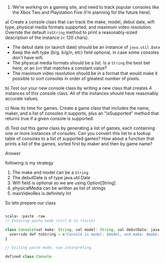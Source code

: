 1) We're working on a gaming site, and need to track popular consoles like the Xbox Two and Playstation Five (I'm planning for the future here). 

a) Create a console class that can track the make, model, debut date, wifi type, physical media formats supported, and maximum video resolution. Override the default `toString` method to print a reasonably-sized description of the instance (< 120 chars).

* The debut date (or launch date) should be an instance of `java.util.Date`
* Keep the wifi type (b/g, b/g/n, etc) field optional, in case some consoles don't have wifi.
* The physical media formats should be a list. Is a `String` the best bet here, or an `Int` that matches a constant value?
* The maximum video resolution should be in a format that would make it possible to sort consoles in order of greatest number of pixels.

b) Test our your new console class by writing a new class that creates 4 instances of this console class. All of the instances should have reasonably accurate values.

c) Now its time for games. Create a game class that includes the name, maker, and a list of consoles it supports, plus an "isSupported" method that returns true if a given console is supported. 

d) Test out this game class by generating a list of games, each containing one or more instances of consoles. Can you convert this list to a lookup table of consoles to a list of supported games? How about a function that prints a list of the games, sorted first by maker and then by game name?

*Answer*

following is my strategy
1. The make and model can be a `String`
2. The debutDate is of type java.util.Date
3. Wifi field is optional so we are using Option[String]
4. physicalMedia can be written as list of strings
5. maxVideoRes is definitely Int

So lets prepare our class 

```javascript

scala> :paste -raw
// Entering paste mode (ctrl-D to finish)

class Console(val make: String, val model: String, val debutDate: java.util.Date, val wifi: Option[String], val physicalMedia: List[String], val maxVideoRes: Int) {
  override def toString = s"Console is model: $model, and make: $make, it has support to physical media: $physicalMedia and has resolution $maxVideoRes"
}

// Exiting paste mode, now interpreting.

defined class Console
 ```
